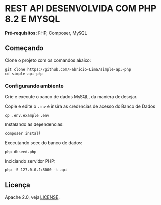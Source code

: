 # REST API DESENVOLVIDA COM PHP 8.2 E MYSQL

**Pré-requisitos:** PHP, Composer, MySQL

## Começando

Clone o projeto com os comandos abaixo:

```
git clone https://github.com/Fabricio-Lima/simple-api-php
cd simple-api-php
```

### Configurando ambiente

Crie e execute o banco de dados MySQL, da maniera de desejar.


Copie e edite o `.env` e insira as credencias de acesso do Banco de Dados

```
cp .env.example .env
```

Instalando as dependências:

```
composer install
```

Executando seed do banco de dados:

```
php dbseed.php
```

Inciciando servidor PHP:

```
php -S 127.0.0.1:8000 -t api
```

## Licença

Apache 2.0, veja [LICENSE](LICENSE).
